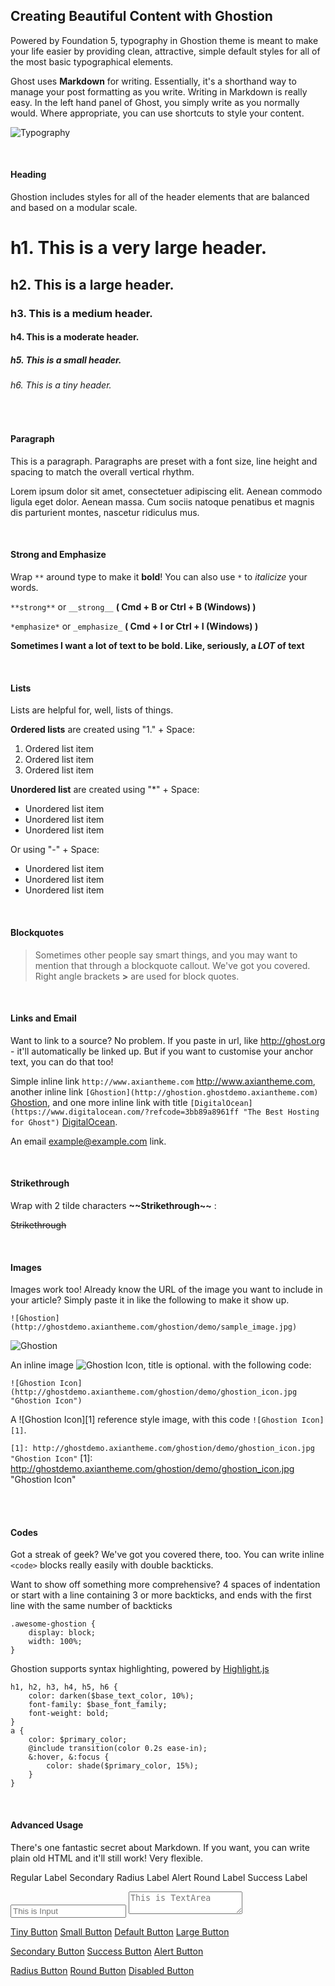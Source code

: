 ## Creating Beautiful Content with Ghostion

Powered by Foundation 5, typography in Ghostion theme is meant to make your life easier by providing clean, attractive, simple default styles for all of the most basic typographical elements.

Ghost uses **Markdown** for writing. Essentially, it's a shorthand way to manage your post formatting as you write. Writing in Markdown is really easy. In the left hand panel of Ghost, you simply write as you normally would. Where appropriate, you can use shortcuts to style your content. 

![Typography](http://ghostdemo.axiantheme.com/ghostion/demo/typography.jpg)

<br>

#### Heading

Ghostion includes styles for all of the header elements that are balanced and based on a modular scale.

# h1. This is a very large header.
## h2. This is a large header.
### h3. This is a medium header.
#### h4. This is a moderate header.
##### h5. This is a small header.
###### h6. This is a tiny header.

<br />

#### Paragraph

This is a paragraph. Paragraphs are preset with a font size, line height and spacing to match the overall vertical rhythm.

Lorem ipsum dolor sit amet, consectetuer adipiscing elit. Aenean commodo ligula eget dolor. Aenean massa. Cum sociis natoque penatibus et magnis dis parturient montes, nascetur ridiculus mus.

<br />

#### Strong and Emphasize 

Wrap ``**`` around type to make it **bold**! You can also use `*` to *italicize* your words.

``**strong**`` or ``__strong__`` **( Cmd + B or Ctrl + B (Windows) )**

``*emphasize*`` or ``_emphasize_`` **( Cmd + I or Ctrl + I (Windows) )**

**Sometimes I want a lot of text to be bold. Like, seriously, a _LOT_ of text**

<br />

#### Lists

Lists are helpful for, well, lists of things.

**Ordered lists** are created using "1." + Space:

1. Ordered list item
2. Ordered list item
3. Ordered list item

**Unordered list** are created using "*" + Space:

* Unordered list item
* Unordered list item
* Unordered list item 

Or using "-" + Space:

- Unordered list item
- Unordered list item
- Unordered list item

<br />

#### Blockquotes

> Sometimes other people say smart things, and you may want to mention that through a blockquote callout. We've got you covered. Right angle brackets **&gt;** are used for block quotes.

<br />

#### Links and Email

Want to link to a source? No problem. If you paste in url, like http://ghost.org - it'll automatically be linked up. But if you want to customise your anchor text, you can do that too! 

Simple inline link ``http://www.axiantheme.com`` http://www.axiantheme.com, another inline link ``[Ghostion](http://ghostion.ghostdemo.axiantheme.com)`` [Ghostion](http://ghostion.ghostdemo.axiantheme.com), and one more inline link with title ``[DigitalOcean](https://www.digitalocean.com/?refcode=3bb89a8961ff "The Best Hosting for Ghost")`` [DigitalOcean](https://www.digitalocean.com/?refcode=3bb89a8961ff "The Best Hosting for Ghost"). 

An email <example@example.com> link.

<br />

#### Strikethrough

Wrap with 2 tilde characters **&#126;&#126;Strikethrough&#126;&#126;** :

~~Strikethrough~~

<br />

#### Images

Images work too! Already know the URL of the image you want to include in your article? Simply paste it in like the following to make it show up.

``![Ghostion](http://ghostdemo.axiantheme.com/ghostion/demo/sample_image.jpg)``

![Ghostion](http://ghostdemo.axiantheme.com/ghostion/demo/sample_image.jpg)

An inline image ![Ghostion Icon](http://ghostdemo.axiantheme.com/ghostion/demo/ghostion_icon.jpg "Ghostion Icon"), title is optional. with the following code:

``![Ghostion Icon](http://ghostdemo.axiantheme.com/ghostion/demo/ghostion_icon.jpg "Ghostion Icon")``

A ![Ghostion Icon][1] reference style image, with this code ``![Ghostion Icon][1]``.

``[1]: http://ghostdemo.axiantheme.com/ghostion/demo/ghostion_icon.jpg "Ghostion Icon"``
[1]: http://ghostdemo.axiantheme.com/ghostion/demo/ghostion_icon.jpg "Ghostion Icon"

<br />
<br />

#### Codes

Got a streak of geek? We've got you covered there, too. You can write inline ``<code>`` blocks really easily with double backticks. 

Want to show off something more comprehensive? 4 spaces of indentation or start with a line containing 3 or more backticks, and ends with the first line with the same number of backticks

```
.awesome-ghostion {
    display: block;
    width: 100%;
}
```

Ghostion supports syntax highlighting, powered by [Highlight.js](http://highlightjs.org/)

```
h1, h2, h3, h4, h5, h6 {
	color: darken($base_text_color, 10%);
	font-family: $base_font_family;
	font-weight: bold;
}
a {
	color: $primary_color;
	@include transition(color 0.2s ease-in);
	&:hover, &:focus {
		color: shade($primary_color, 15%);
	}
}
```

<br />

#### Advanced Usage

There's one fantastic secret about Markdown. If you want, you can write plain old HTML and it'll still work! Very flexible.

<span class="label">Regular Label</span> <span class="secondary radius label">Secondary Radius Label</span> <span class="alert round label">Alert Round Label</span> <span class="success label">Success Label</span>

<input type="text" placeholder="This is Input" />

<textarea placeholder="This is TextArea"></textarea>

<a href="#" class="button tiny">Tiny Button</a> <a href="#" class="button small">Small Button</a> <a href="#" class="button">Default Button</a> <a href="#" class="button large">Large Button</a>

<a href="#" class="button secondary">Secondary Button</a> <a href="#" class="button success">Success Button</a> <a href="#" class="button alert">Alert Button</a>

<a href="#" class="button radius">Radius Button</a> <a href="#" class="button round">Round Button</a> <a href="#" class="button disabled">Disabled Button</a>
